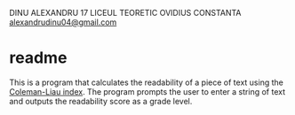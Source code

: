 DINU ALEXANDRU 17 LICEUL TEORETIC OVIDIUS CONSTANTA alexandrudinu04@gmail.com
# readme
This is a program that calculates the readability of a piece of text using the [Coleman-Liau index](https://en.wikipedia.org/wiki/Coleman%E2%80%93Liau_index). The program prompts the user to enter a string of text and outputs the readability score as a grade level.
